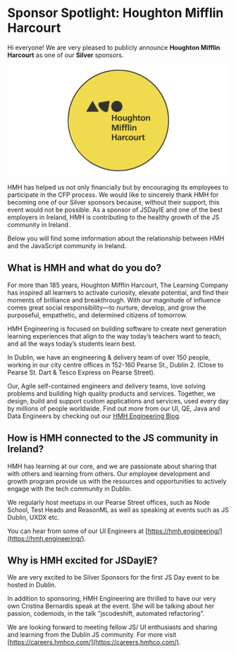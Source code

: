 # Sponsor Spotlight: Houghton Mifflin Harcourt

Hi everyone! We are very pleased to publicly announce **Houghton Mifflin Harcourt** as one of our **Silver** sponsors.

![](/media/blog/blog_post_6.png)

HMH has helped us not only financially but by encouraging its employees to participate in the CFP process. We would like to sincerely thank HMH for becoming one of our Silver sponsors because, without their support, this event would not be possible. As a sponsor of JSDayIE and one of the best employers in Ireland, HMH is contributing to the healthy growth of the JS community in Ireland.

Below you will find some imformation about the relationship between HMH and the JavaScript community in Ireland.

## What is HMH and what do you do?

For more than 185 years, Houghton Mifflin Harcourt, The Learning Company has inspired all learners to activate curiosity, elevate potential, and find their moments of brilliance and breakthrough. With our magnitude of influence comes great social responsibility—to nurture, develop, and grow the purposeful, empathetic, and determined citizens of tomorrow.

HMH Engineering is focused on building software to create next generation learning experiences that align to the way today’s teachers want to teach, and all the ways today’s students learn best.

In Dublin, we have an engineering & delivery team of over 150 people, working in our city centre offices in 152-160 Pearse St., Dublin 2. (Close to Pearse St. Dart & Tesco Express on Pearse Street).

Our, Agile self-contained engineers and delivery teams, love solving problems and building high quality products and services. Together, we design, build and support custom applications and services, used every day by millions of people worldwide.
Find out more from our UI, QE, Java and Data Engineers by checking out our [HMH Engineering Blog](https://hmh.engineering/).

## How is HMH connected to the JS community in Ireland?

HMH has learning at our core, and we are passionate about sharing that with others and learning from others.
Our employee development and growth program provide us with the resources and opportunities to actively engage with the tech community in Dublin.

We regularly host meetups in our Pearse Street offices, such as Node School, Test Heads and ReasonML as well as speaking at events such as JS Dublin, UXDX etc.

You can hear from some of our UI Engineers at [https://hmh.engineering/](https://hmh.engineering/).

## Why is HMH excited for JSDayIE?

We are very excited to be Silver Sponsors for the first JS Day event to be hosted in Dublin.

In addition to sponsoring, HMH Engineering are thrilled to have our very own Cristina Bernardis speak at the event. She will be talking about her passion, codemods, in the talk "jscodeshift, automated refactoring".

We are looking forward to meeting fellow JS/ UI enthusiasts and sharing and learning from the Dublin JS community.
For more visit [https://careers.hmhco.com/](https://careers.hmhco.com/).
